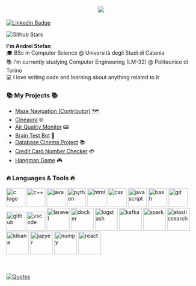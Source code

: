 <!DOCTYPE html>
<html lang="en">
<body>
  <h1 align="center">
    <a href="https://git.io/typing-svg">
      <img src="https://readme-typing-svg.herokuapp.com/?lines=Hi,+Developer!+💻;&center=true&size=30">
    </a>
  </h1>

  <a href="https://www.linkedin.com/in/andreistefand/">
      <img src="https://img.shields.io/badge/-LinkedIn-blue?style=flat-square&logo=Linkedin&logoColor=white" alt="Linkedin Badge">
  </a>

![Github Stars](https://img.shields.io/github/stars/picred?style=social)<br>

  <p>
    <strong>I'm Andrei Stefan</strong></u>
    <br>
    🎓 BSc in Computer Science @ Università degli Studi di Catania
    <br>
    📚 I'm currently studying Computer Engineering (LM-32) @ Politecnico di Torino
    <br>
    💻 I love writing code and learning about anything related to it
  </p>

  <h3 align="justify">📚 My Projects 📚</h3>
  <ul>
      <li><a href="https://github.com/Picred/maze-navigation">Maze Navigation (Contributor)</a> 🗺️ </li>
      <li><a href="https://github.com/Picred/cineaura">Cineaura</a> 🌐</li>
      <li><a href="https://github.com/Picred/air-quality-monitor">Air Quality Monitor</a> 📟</li>
      <li><a href="https://github.com/Picred/brain-test-bot">Brain Test Bot</a> 🧠</li>
      <li><a href="https://github.com/Picred/cinema-database">Database Cinema Project</a> 📚</li>
      <li><a href="https://github.com/Picred/ccn-check">Credit Card Number Checker</a> 💳</li>
      <li><a href="https://github.com/Picred/hangman-game">Hangman Game</a> 🎮</li>
  </ul>


  <h3 align="justify">🔥 Languages & Tools 🔥</h3>
  <p>
    <img  src="https://cdn.jsdelivr.net/gh/devicons/devicon@latest/icons/c/c-original.svg" style="width:50px;" alt="c logo"/>
    <img  src="https://cdn.jsdelivr.net/gh/devicons/devicon@latest/icons/cplusplus/cplusplus-original.svg" style="width:50px" alt="c++" />
    <img  src="https://cdn.jsdelivr.net/gh/devicons/devicon@latest/icons/java/java-original-wordmark.svg" style="width:50px" alt="java"/>
    <img  src="https://cdn.jsdelivr.net/gh/devicons/devicon@latest/icons/python/python-original-wordmark.svg" style="width:50px" alt="python"/>
    <img  src="https://cdn.jsdelivr.net/gh/devicons/devicon@latest/icons/html5/html5-original-wordmark.svg" style="width:50px" alt="html"/>
    <img  src="https://cdn.jsdelivr.net/gh/devicons/devicon@latest/icons/css3/css3-original-wordmark.svg" style="width:50px" alt="css"/>
    <img  src="https://cdn.jsdelivr.net/gh/devicons/devicon@latest/icons/javascript/javascript-original.svg" style="width:50px" alt="javascript"/>
    <img  src="https://cdn.jsdelivr.net/gh/devicons/devicon@latest/icons/bash/bash-original.svg" style="width:50px" alt="bash"/>
    <img  src="https://cdn.jsdelivr.net/gh/devicons/devicon@latest/icons/git/git-original-wordmark.svg" style="width:50px" alt="git"/>
    <img  src="https://cdn.jsdelivr.net/gh/devicons/devicon@latest/icons/github/github-original-wordmark.svg" style="width:50px" alt="github"/>    
    <img  src="https://cdn.jsdelivr.net/gh/devicons/devicon@latest/icons/vscode/vscode-original-wordmark.svg" style="width:50px" alt="vscode"/>
    <img  src="https://cdn.jsdelivr.net/gh/devicons/devicon@latest/icons/laravel/laravel-original-wordmark.svg" style="width:60px" alt="laravel"/>
    <img  src="https://cdn.jsdelivr.net/gh/devicons/devicon@latest/icons/docker/docker-original-wordmark.svg" style="width:60px" alt="docker"/>
    <img src="https://cdn.jsdelivr.net/gh/devicons/devicon@latest/icons/logstash/logstash-original.svg"style="width:60px" alt="logstash"/>
    <img  src="https://cdn.jsdelivr.net/gh/devicons/devicon@latest/icons/apachekafka/apachekafka-original-wordmark.svg" style="width:60px" alt="kafka"/>
    <img  src="https://cdn.jsdelivr.net/gh/devicons/devicon@latest/icons/apachespark/apachespark-original-wordmark.svg" style="width:60px" alt="spark" />
    <img src="https://cdn.jsdelivr.net/gh/devicons/devicon@latest/icons/elasticsearch/elasticsearch-original.svg" style="width:60px" alt="elasticsearch" />
    <img  src="https://cdn.jsdelivr.net/gh/devicons/devicon@latest/icons/kibana/kibana-original-wordmark.svg" style="width:60px" alt="kibana" />
    <img  src="https://cdn.jsdelivr.net/gh/devicons/devicon@latest/icons/jupyter/jupyter-original-wordmark.svg" style="width:60px" alt="jupyer" />
    <img src="https://cdn.jsdelivr.net/gh/devicons/devicon@latest/icons/numpy/numpy-original-wordmark.svg" style="width:60px" alt="numpy"/>
    <img src="https://cdn.jsdelivr.net/gh/devicons/devicon@latest/icons/react/react-original-wordmark.svg" style="width:60px" alt="react"/>

  </p>



  <br>
  <br>

  <a href="https://github.com/piyushsuthar/github-readme-quotes">
    <img class="quote" src="https://quotes-github-readme.vercel.app/api?type=horizontal&theme=gruvbox" alt="Quotes">
  </a>
</body>
</html>

